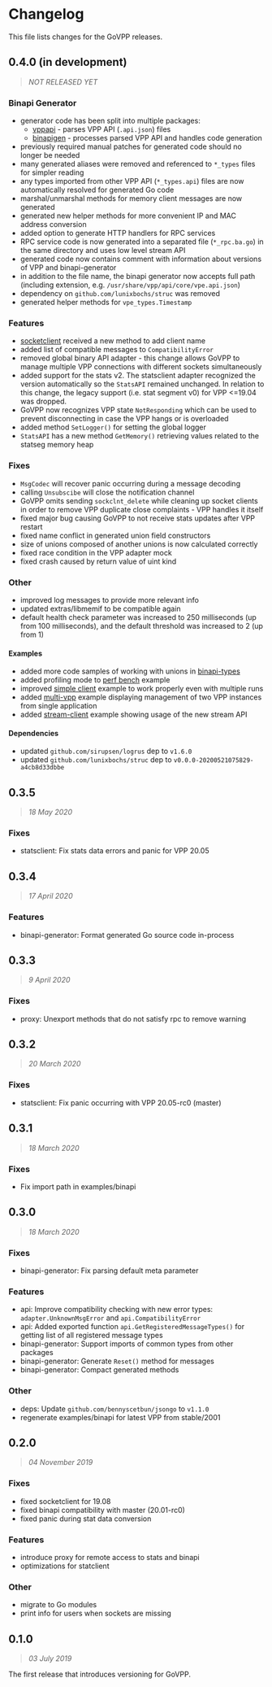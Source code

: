 # Changelog

This file lists changes for the GoVPP releases.

<!-- TEMPLATE
### Fixes
-
### Features
-
### Other
-
-->

## 0.4.0 (in development)
> _NOT RELEASED YET_

### Binapi Generator
- generator code has been split into multiple packages:
  - [vppapi](binapigen/vppapi) - parses VPP API (`.api.json`) files
  - [binapigen](binapigen) - processes parsed VPP API and handles code generation
- previously required manual patches for generated code should no longer be needed
- many generated aliases were removed and referenced to `*_types` files for simpler reading
- any types imported from other VPP API (`*_types.api`) files are now automatically resolved for generated Go code
- marshal/unmarshal methods for memory client messages are now generated
- generated new helper methods for more convenient IP and MAC address conversion
- added option to generate HTTP handlers for RPC services
- RPC service code is now generated into a separated file (`*_rpc.ba.go`) in the same directory and uses low level
  stream API
- generated code now contains comment with information about versions of VPP and binapi-generator
- in addition to the file name, the binapi generator now accepts full path (including extension, e.g. `/usr/share/vpp/api/core/vpe.api.json`)
- dependency on `github.com/lunixbochs/struc` was removed
- generated helper methods for `vpe_types.Timestamp`

### Features
- [socketclient](adapter/socketclient) received a new method to add client name
- added list of compatible messages to `CompatibilityError`
- removed global binary API adapter - this change allows GoVPP to manage multiple VPP connections with different
  sockets simultaneously
- added support for the stats v2. The statsclient adapter recognized the version automatically so the `StatsAPI`
  remained unchanged. In relation to this change, the legacy support (i.e. stat segment v0) for VPP <=19.04 was dropped.
- GoVPP now recognizes VPP state `NotResponding` which can be used to prevent disconnecting in case the VPP hangs
  or is overloaded
- added method `SetLogger()` for setting the global logger
- `StatsAPI` has a new method `GetMemory()` retrieving values related to the statseg memory heap

### Fixes
- `MsgCodec` will recover panic occurring during a message decoding
- calling `Unsubscibe` will close the notification channel
- GoVPP omits sending `sockclnt_delete` while cleaning up socket clients in order to remove VPP duplicate close
  complaints - VPP handles it itself
- fixed major bug causing GoVPP to not receive stats updates after VPP restart
- fixed name conflict in generated union field constructors
- size of unions composed of another unions is now calculated correctly
- fixed race condition in the VPP adapter mock
- fixed crash caused by return value of uint kind

### Other
- improved log messages to provide more relevant info
- updated extras/libmemif to be compatible again
- default health check parameter was increased to 250 milliseconds (up from 100 milliseconds), and the default
  threshold was increased to 2 (up from 1)

#### Examples
- added more code samples of working with unions in [binapi-types](examples/binapi-types)
- added profiling mode to [perf bench](examples/perf-bench) example
- improved [simple client](examples/simple-client) example to work properly even with multiple runs
- added [multi-vpp](examples/multi-vpp) example displaying management of two VPP instances from single
  application
- added [stream-client](examples/stream-client) example showing usage of the new stream API

#### Dependencies
- updated `github.com/sirupsen/logrus` dep to `v1.6.0`
- updated `github.com/lunixbochs/struc` dep to `v0.0.0-20200521075829-a4cb8d33dbbe`

## 0.3.5
> _18 May 2020_

### Fixes
- statsclient: Fix stats data errors and panic for VPP 20.05

## 0.3.4
> _17 April 2020_

### Features
- binapi-generator: Format generated Go source code in-process

## 0.3.3
> _9 April 2020_

### Fixes
- proxy: Unexport methods that do not satisfy rpc to remove warning

## 0.3.2
> _20 March 2020_

### Fixes
- statsclient: Fix panic occurring with VPP 20.05-rc0 (master)

## 0.3.1
> _18 March 2020_

### Fixes
- Fix import path in examples/binapi

## 0.3.0
> _18 March 2020_

### Fixes
- binapi-generator: Fix parsing default meta parameter

### Features
- api: Improve compatibility checking with new error types:
  `adapter.UnknownMsgError` and `api.CompatibilityError`
- api: Added exported function `api.GetRegisteredMessageTypes()`
  for getting list of all registered message types
- binapi-generator: Support imports of common types from other packages
- binapi-generator: Generate `Reset()` method for messages
- binapi-generator: Compact generated methods

### Other
- deps: Update `github.com/bennyscetbun/jsongo` to `v1.1.0`
- regenerate examples/binapi for latest VPP from stable/2001

## 0.2.0
> _04 November 2019_

### Fixes
- fixed socketclient for 19.08
- fixed binapi compatibility with master (20.01-rc0)
- fixed panic during stat data conversion

### Features
- introduce proxy for remote access to stats and binapi
- optimizations for statclient

### Other
- migrate to Go modules
- print info for users when sockets are missing

## 0.1.0
> _03 July 2019_

The first release that introduces versioning for GoVPP.
